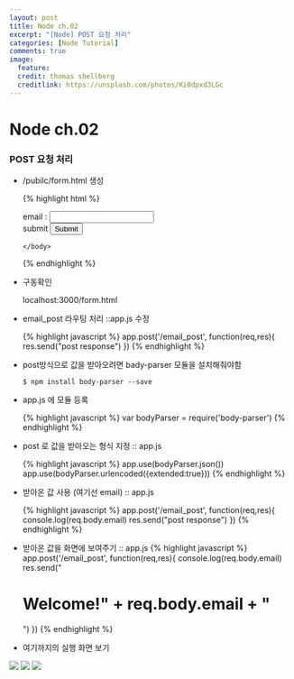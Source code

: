 ```yaml
---
layout: post
title: Node ch.02
excerpt: "[Node] POST 요청 처리"
categories: [Node Tutorial]
comments: true
image:
  feature:
  credit: thomas shellberg
  creditlink: https://unsplash.com/photos/Ki0dpxd3LGc
---
```


# Node ch.02

### POST 요청 처리
* /pubilc/form.html 생성

    {% highlight html %}
    <!DOCTYPE html>
    <html>
      <head>
        <meta charset="utf-8">
        <title>email form</title>
      </head>
      <body>
        <form action="/email_post" method="post">
          email : <input type="text" name="email"> <br/>
          submit <input type="submit">
        </form>


      </body>
    </html>

    {% endhighlight %}

* 구동확인

    localhost:3000/form.html

* email_post 라우팅 처리 ::app.js 수정

    {% highlight javascript %}
    app.post('/email_post', function(req,res){
    	res.send("post response")
    })
    {% endhighlight %}

* post방식으로 값을 받아오려면 bady-parser 모듈을 설치해줘야함

    `$ npm install body-parser --save`

* app.js 에 모듈 등록

    {% highlight javascript %}
    var bodyParser = require('body-parser')
    {% endhighlight %}

* post 로 값을 받아오는 형식 지정 :: app.js

    {% highlight javascript %}
    app.use(bodyParser.json())
    app.use(bodyParser.urlencoded({extended:true}))
    {% endhighlight %}


* 받아온 값 사용 (여기선 email) :: app.js

    {% highlight javascript %}
    app.post('/email_post', function(req,res){
    	console.log(req.body.email)
    	res.send("post response")
    })
    {% endhighlight %}

* 받아온 값을 화면에 보여주기 :: app.js
    {% highlight javascript %}
    app.post('/email_post', function(req,res){
    	console.log(req.body.email)
    	res.send("<h1>Welcome!" + req.body.email + "</h1>")
    })
    {% endhighlight %}


* 여기까지의 실행 화면 보기

<img src="https://cdn-images-1.medium.com/max/400/1*lN38sJpDyL-yBmerTc7CKg.jpeg">

<img src="https://cdn-images-1.medium.com/max/400/1*CuDWuFI4tQ_WTggcV-S1hg.jpeg">

<img src="https://cdn-images-1.medium.com/max/400/1*V2RTHgGWTDZ6XqWpq28KIg.jpeg">
